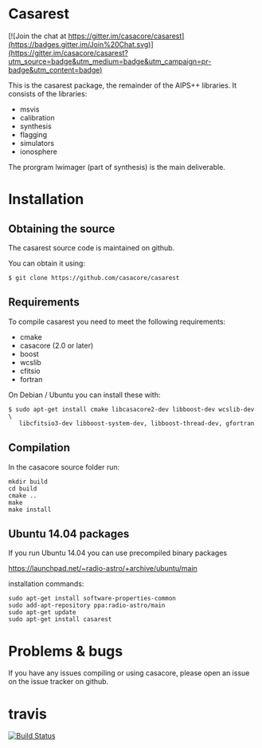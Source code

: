 
# Casarest

[![Join the chat at https://gitter.im/casacore/casarest](https://badges.gitter.im/Join%20Chat.svg)](https://gitter.im/casacore/casarest?utm_source=badge&utm_medium=badge&utm_campaign=pr-badge&utm_content=badge)

This is the casarest package, the remainder of the AIPS++
libraries. It consists of the libraries:
 * msvis
 * calibration
 * synthesis
 * flagging
 * simulators
 * ionosphere

The prorgram lwimager (part of synthesis) is the main deliverable.


# Installation

## Obtaining the source

The casarest source code is maintained on github.

You can obtain it using:

```
$ git clone https://github.com/casacore/casarest
```

## Requirements

To compile casarest you need to meet the following requirements:


* cmake
* casacore (2.0 or later)
* boost
* wcslib
* cfitsio
* fortran 

On Debian / Ubuntu you can install these with:
``` 
$ sudo apt-get install cmake libcasacore2-dev libboost-dev wcslib-dev \
   libcfitsio3-dev libboost-system-dev, libboost-thread-dev, gfortran
```

## Compilation

In the casacore source folder run:
```
mkdir build
cd build
cmake ..
make 
make install
```

## Ubuntu 14.04 packages

If you run Ubuntu 14.04 you can use precompiled binary packages

https://launchpad.net/~radio-astro/+archive/ubuntu/main

installation commands:
```
sudo apt-get install software-properties-common
sudo add-apt-repository ppa:radio-astro/main
sudo apt-get update
sudo apt-get install casarest
```


# Problems & bugs

If you have any issues compiling or using casacore, please open an issue on
the issue tracker on github.


# travis

[![Build Status](https://travis-ci.org/casacore/casarest.svg?branch=master)](https://travis-ci.org/casacore/casarest)

